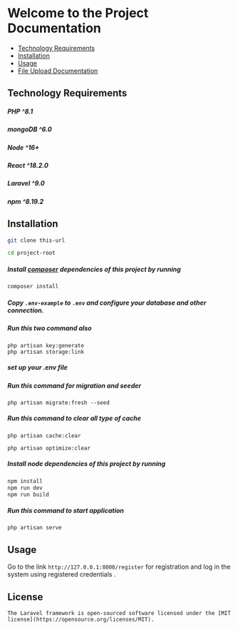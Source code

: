 # Welcome to the Project Documentation

- [Technology Requirements](#Technology-Requirements)
- [Installation](#installation)
- [Usage](#usage)
- [File Upload Documentation](#file-upload-documentation)



## Technology Requirements


##### PHP ^8.1
##### mongoDB ^6.0
##### Node ^16+
##### React ^18.2.0
##### Laravel ^9.0
##### npm ^8.19.2


## Installation

```sh
git clone this-url
```

```sh
cd project-root
```



##### Install [composer](https://getcomposer.org/) dependencies of this project by running

```sh
composer install
```

##### Copy `.env-example` to `.env` and configure your database and other connection.

##### Run this two command also

```shell
php artisan key:generate
php artisan storage:link 
```

##### set up your .env file 

##### Run this command for migration and seeder

```shell
php artisan migrate:fresh --seed
```

##### Run this command to clear all type of cache

```shell
php artisan cache:clear
```

```shell
php artisan optimize:clear
```
##### Install node dependencies of this project by running

```sh
npm install 
npm run dev
npm run build
```




##### Run this command to start application

```shell
php artisan serve
```

## Usage

Go to the link  `http://127.0.0.1:8000/register` for registration and log in the system using registered credentials .

## License
```
The Laravel framework is open-sourced software licensed under the [MIT license](https://opensource.org/licenses/MIT).
